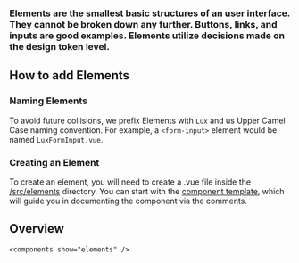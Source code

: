 ### Elements are the smallest basic structures of an user interface. They cannot be broken down any further. Buttons, links, and inputs are good examples. Elements utilize decisions made on the design token level.

## How to add Elements

### Naming Elements

To avoid future collisions, we prefix Elements with `Lux` and us Upper Camel Case naming convention. For example, a `<form-input>` element would be named `LuxFormInput.vue`.

### Creating an Element

To create an element, you will need to create a .vue file inside the [/src/elements](https://github.com/pulibrary/lux/tree/master/src/elements) directory. You can start with the [component template](https://github.com/pulibrary/lux/tree/master/src/ExampleComponent.vue), which will guide you in documenting the component via the comments.

## Overview

```
<components show="elements" />
```
